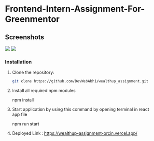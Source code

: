 # Frontend-Intern-Assignment-For-Greenmentor

## Screenshots

<img src='./wealthup_assignment//src/Assets/ssr1.JPG'/>

<img src='./wealthup_assignment//src//Assets/ssr2.JPG'/>



### Installation

1. Clone the repository:

   ```bash
   git clone https://github.com/DevWebAbhi/wealthup_assignment.git

2. Install all required npm modules
    
   npm install

3. Start application by using this command by opening terminal in react app file

   npm run start

4. Deployed Link : https://wealthup-assignment-orcin.vercel.app/
